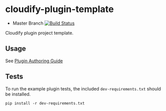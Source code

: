 cloudify-plugin-template
========================

* Master Branch [![Build Status](https://travis-ci.org/cloudify-cosmo/cloudify-plugin-template.svg?branch=master)](https://travis-ci.org/cloudify-cosmo/cloudify-plugin-template)

Cloudify plugin project template.

## Usage

See [Plugin Authoring Guide](http://getcloudify.org/guide/3.1/guide-plugin-creation.html#the-plugin-template)

## Tests

To run the example plugin tests, the included `dev-requirements.txt` should be installed.

```
pip install -r dev-requirements.txt
```
